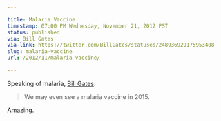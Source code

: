 ```yaml
---

title: Malaria Vaccine
timestamp: 07:00 PM Wednesday, November 21, 2012 PST
status: published
via: Bill Gates
via-link: https://twitter.com/BillGates/statuses/248936929175953408
slug: malaria-vaccine
url: /2012/11/malaria-vaccine/

---
```


Speaking of malaria, [Bill Gates](http://www.thegatesnotes.com/Personal/The-Power-of-Catalytic-Philanthropy?WT.mc_id=9_20_2012_forbesessay1_tw&WT.tsrc=Twitter):

> We may even see a malaria vaccine in 2015.

Amazing.
